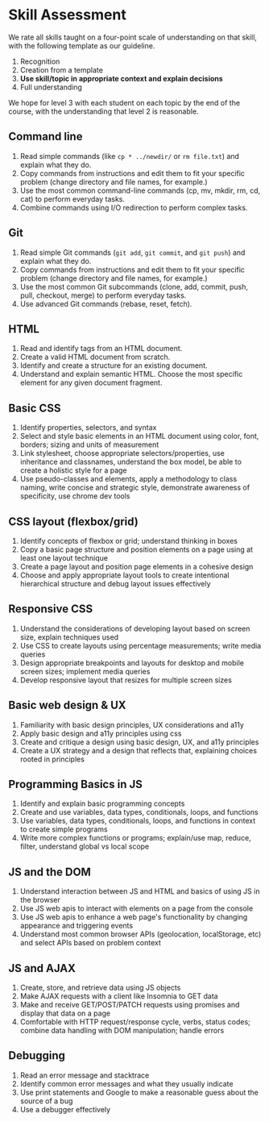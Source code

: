 # Skill Assessment

We rate all skills taught on a four-point scale of understanding on that skill, with the following template as our guideline.

1. Recognition
2. Creation from a template
3. **Use skill/topic in appropriate context and explain decisions**
4. Full understanding

We hope for level 3 with each student on each topic by the end of the course, with the understanding that level 2 is reasonable.

## Command line

1. Read simple commands (like `cp * ../newdir/` or `rm file.txt`) and explain what they do.
2. Copy commands from instructions and edit them to fit your specific problem (change directory and file names, for example.)
3. Use the most common command-line commands (cp, mv, mkdir, rm, cd, cat) to perform everyday tasks.
4. Combine commands using I/O redirection to perform complex tasks.

## Git

1. Read simple Git commands (`git add`, `git commit`, and `git push`) and explain what they do.
2. Copy commands from instructions and edit them to fit your specific problem (change directory and file names, for example.)
3. Use the most common Git subcommands (clone, add, commit, push, pull, checkout, merge) to perform everyday tasks.
4. Use advanced Git commands (rebase, reset, fetch).

## HTML

1. Read and identify tags from an HTML document.
2. Create a valid HTML document from scratch.
3. Identify and create a structure for an existing document.
4. Understand and explain semantic HTML. Choose the most specific element for any given document fragment.

## Basic CSS

1. Identify properties, selectors, and syntax
2. Select and style basic elements in an HTML document using color, font, borders; sizing and units of measurement
3. Link stylesheet, choose appropriate selectors/properties, use inheritance and classnames, understand the box model, be able to create a holistic style for a page
4. Use pseudo-classes and elements, apply a methodology to class naming, write concise and strategic style, demonstrate awareness of specificity, use chrome dev tools

## CSS layout (flexbox/grid)

1. Identify concepts of flexbox or grid; understand thinking in boxes
2. Copy a basic page structure and position elements on a page using at least one layout technique
3. Create a page layout and position page elements in a cohesive design
4. Choose and apply appropriate layout tools to create intentional hierarchical structure and debug layout issues effectively

## Responsive CSS

1. Understand the considerations of developing layout based on screen size, explain techniques used
2. Use CSS to create layouts using percentage measurements; write media queries
3. Design appropriate breakpoints and layouts for desktop and mobile screen sizes; implement media queries
4. Develop responsive layout that resizes for multiple screen sizes

## Basic web design & UX

1. Familiarity with basic design principles, UX considerations and a11y
2. Apply basic design and a11y principles using css
3. Create and critique a design using basic design, UX, and a11y principles
4. Create a UX strategy and a design that reflects that, explaining choices rooted in principles

## Programming Basics in JS

1. Identify and explain basic programming concepts
2. Create and use variables, data types, conditionals, loops, and functions
3. Use variables, data types, conditionals, loops, and functions in context to create simple programs
4. Write more complex functions or programs; explain/use map, reduce, filter, understand global vs local scope

## JS and the DOM

1. Understand interaction between JS and HTML and basics of using JS in the browser
2. Use JS web apis to interact with elements on a page from the console
3. Use JS web apis to enhance a web page's functionality by changing appearance and triggering events
4. Understand most common browser APIs (geolocation, localStorage, etc) and select APIs based on problem context 

## JS and AJAX

1. Create, store, and retrieve data using JS objects 
2. Make AJAX requests with a client like Insomnia to GET data
3. Make and receive GET/POST/PATCH requests using promises and display that data on a page
4. Comfortable with HTTP request/response cycle, verbs, status codes; combine data handling with DOM manipulation; handle errors

## Debugging

1. Read an error message and stacktrace
2. Identify common error messages and what they usually indicate
3. Use print statements and Google to make a reasonable guess about the source of a bug
4. Use a debugger effectively
